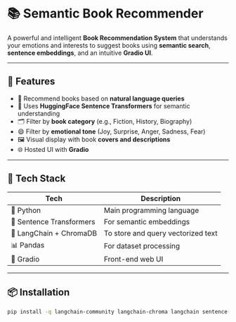 # 📚 Semantic Book Recommender

A powerful and intelligent **Book Recommendation System** that understands your emotions and interests to suggest books using **semantic search**, **sentence embeddings**, and an intuitive **Gradio UI**.

---

## 🚀 Features

- 📖 Recommend books based on **natural language queries**
- 🧠 Uses **HuggingFace Sentence Transformers** for semantic understanding
- 🗂️ Filter by **book category** (e.g., Fiction, History, Biography)
- 😄 Filter by **emotional tone** (Joy, Surprise, Anger, Sadness, Fear)
- 🖼️ Visual display with book **covers and descriptions**
- 🌐 Hosted UI with **Gradio**

---

## 🔧 Tech Stack

| Tech | Description |
|------|-------------|
| 🐍 Python | Main programming language |
| 🤗 Sentence Transformers | For semantic embeddings |
| 🧠 LangChain + ChromaDB | To store and query vectorized text |
| 📊 Pandas | For dataset processing |
| 🎨 Gradio | Front-end web UI |

---

## 📦 Installation

```bash
pip install -q langchain-community langchain-chroma langchain sentence-transformers gradio pandas
